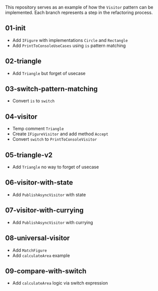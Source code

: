 This repository serves as an example of how the `Visitor` pattern can be implemented. Each branch represents a step in the refactoring process.

## 01-init
- Add `IFigure` with implementations `Circle` and `Rectangle`
- Add `PrintToConsoleUseCases` using `is` pattern matching
## 02-triangle
- Add `Triangle` but forget of usecase
## 03-switch-pattern-matching
- Convert `is` to `switch`
## 04-visitor
- Temp comment `Triangle`
- Create `IFigureVisitor` and add method `Accept`
- Convert `switch` to `PrintToConsoleVisitor`
## 05-triangle-v2
- Add `Triangle` no way to forget of usecase
## 06-visitor-with-state
- Add `PublishAsyncVisitor` with state
## 07-visitor-with-currying
- Add `PublishAsyncVisitor` with currying
## 08-universal-visitor
- Add `MatchFigure`
- Add `calculateArea` example
## 09-compare-with-switch
- Add `calculateArea` logic via switch expression
